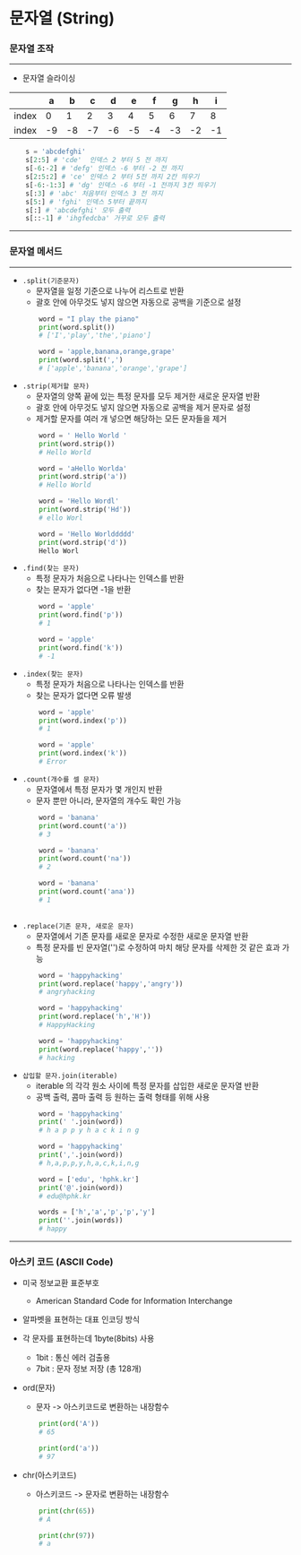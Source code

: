 # 문자열 (String)
### 문자열 조작
---

- 문자열 슬라이싱

| |a|b|c|d|e|f|g|h|i|
|-|-|-|-|-|-|-|-|-|-|
|index|0|1|2|3|4|5|6|7|8|
|index|-9|-8|-7|-6|-5|-4|-3|-2|-1|
```python
	s = 'abcdefghi'
	s[2:5] # 'cde'	인덱스 2 부터 5 전 까지
	s[-6:-2] # 'defg' 인덱스 -6 부터 -2 전 까지
	s[2:5:2] # 'ce' 인덱스 2 부터 5전 까지 2칸 띄우기
	s[-6:-1:3] # 'dg' 인덱스 -6 부터 -1 전까지 3칸 띄우기
	s[:3] # 'abc' 처음부터 인덱스 3 전 까지
	s[5:] # 'fghi' 인덱스 5부터 끝까지
	s[:] # 'abcdefghi' 모두 출력
	s[::-1] # 'ihgfedcba' 거꾸로 모두 출력
```
---
### 문자열 메서드
---
- `.split(기준문자)`
	- 문자열을 일정 기준으로 나누어 리스트로 반환
	- 괄호 안에 아무것도 넣지 않으면 자동으로 공백을 기준으로 설정
	```python
		word = "I play the piano"
		print(word.split())
		# ['I','play','the','piano']

		word = 'apple,banana,orange,grape'
		print(word.split(',')
		# ['apple','banana','orange','grape']
	```
- `.strip(제거할 문자)`
	- 문자열의 양쪽 끝에 있는 특정 문자를 모두 제거한 새로운 문자열 반환
	- 괄호 안에 아무것도 넣지 않으면 자동으로 공백을 제거 문자로 설정
	- 제거할 문자를 여러 개 넣으면 해당하는 모든 문자들을 제거
	```python
		word = ' Hello World '
		print(word.strip())
		# Hello World

		word = 'aHello Worlda'
		print(word.strip('a'))
		# Hello World

		word = 'Hello Wordl'
		print(word.strip('Hd'))
		# ello Worl

		word = 'Hello Worlddddd'
		print(word.strip('d'))
		Hello Worl
	```
- `.find(찾는 문자)`
	- 특정 문자가 처음으로 나타나는 인덱스를 반환
	- 찾는 문자가 없다면 -1을 반환
	```python
		word = 'apple'
		print(word.find('p'))
		# 1

		word = 'apple'
		print(word.find('k'))
		# -1
	```
- `.index(찾는 문자)`
	- 특정 문자가 처음으로 나타나는 인덱스를 반환
	- 찾는 문자가 없다면 오류 발생
	```python
		word = 'apple'
		print(word.index('p'))
		# 1

		word = 'apple'
		print(word.index('k'))
		# Error
	```
- `.count(개수를 셀 문자)`
	- 문자열에서 특정 문자가 몇 개인지 반환
	- 문자 뿐만 아니라, 문자열의 개수도 확인 가능
	```python
		word = 'banana'
		print(word.count('a'))
		# 3

		word = 'banana'
		print(word.count('na'))
		# 2

		word = 'banana'
		print(word.count('ana'))
		# 1
		
	```
- `.replace(기존 문자, 새로운 문자)`
	- 문자열에서 기존 문자를 새로운 문자로 수정한 새로운 문자열 반환
	- 특정 문자를 빈 문자열('')로 수정하여 마치 해당 문자를 삭제한 것 같은 효과 가능
	```python
		word = 'happyhacking'
		print(word.replace('happy','angry'))
		# angryhacking

		word = 'happyhacking'
		print(word.replace('h','H'))
		# HappyHacking

		word = 'happyhacking'
		print(word.replace('happy',''))
		# hacking
	```
- `삽입할 문자.join(iterable)`
	- iterable 의 각각 원소 사이에 특정 문자를 삽입한 새로운 문자열 반환
	- 공백 출력, 콤마 출력 등 원하는 출력 형태를 위해 사용
	```python
		word = 'happyhacking'
		print(' '.join(word))
		# h a p p y h a c k i n g

		word = 'happyhacking'
		print(','.join(word))
		# h,a,p,p,y,h,a,c,k,i,n,g

		word = ['edu', 'hphk.kr']
		print('@'.join(word))
		# edu@hphk.kr

		words = ['h','a','p','p','y']
		print(''.join(words))
		# happy
	```

---
### 아스키 코드 (ASCII Code)
- 미국 정보교환 표준부호
	- American Standard Code for Information Interchange
- 알파벳을 표현하는 대표 인코딩 방식
- 각 문자를 표현하는데 1byte(8bits) 사용
	- 1bit : 통신 에러 검출용
	- 7bit : 문자 정보 저장 (총 128개)
- ord(문자)
	- 문자 -> 아스키코드로 변환하는 내장함수
	```python
		print(ord('A'))
		# 65

		print(ord('a'))
		# 97
	```

- chr(아스키코드)
	- 아스키코드 -> 문자로 변환하는 내장함수
	```python
		print(chr(65))
		# A

		print(chr(97))
		# a	
	```